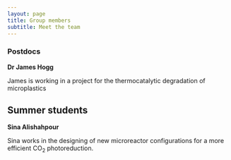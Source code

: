 ```yaml
---
layout: page
title: Group members
subtitle: Meet the team
---
```


### Postdocs

**Dr James Hogg**

James is working in a project for the thermocatalytic degradation of microplastics

## Summer students

**Sina Alishahpour**

Sina works in the designing of new microreactor configurations for a more efficient CO<sub>2</sub> photoreduction.
